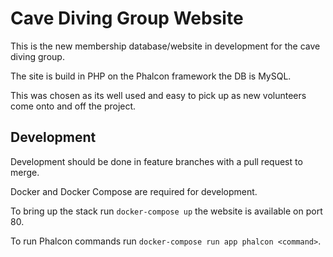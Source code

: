 # Cave Diving Group Website
This is the new membership database/website in development for the cave diving group.

The site is build in PHP on the Phalcon framework the DB is MySQL.

This was chosen as its well used and easy to pick up as new volunteers come onto and off the project.

## Development
Development should be done in feature branches with a pull request to merge.

Docker and Docker Compose are required for development.

To bring up the stack run `docker-compose up` the website is available on port 80.

To run Phalcon commands run `docker-compose run app phalcon <command>`.